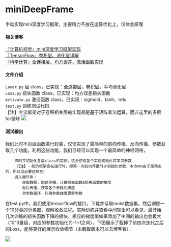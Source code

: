 # miniDeepFrame
手动实现mini深度学习框架，主要精力不放在运算优化上，仅体会原理

#### 相关博客
[『计算机视觉』mini深度学习框架实现](https://www.cnblogs.com/hellcat/p/9963383.html)<br>
[『TensorFlow』卷积层、池化层详解](https://www.cnblogs.com/hellcat/p/7850048.html)<br>
[『科学计算』全连接层、均方误差、激活函数实现](https://www.cnblogs.com/hellcat/p/7172950.html)<br>

#### 文件介绍
`Layer.py`     层 class，已实现：全连接层，卷积层，平均池化层<br>
`Loss.py`      损失函数 class，已实现：均方误差损失函数<br>
`Activate.py`  激活函数 class，已实现：sigmoid、tanh、relu<br>
`test.py`      训练测试代码<br>
【注】主流框架对于卷积相关层的实现都是基于矩阵乘法运算，而非这里的多层for循环
![](https://images2015.cnblogs.com/blog/1161096/201707/1161096-20170721152924277-1485541459.png)
#### 测试输出
我们此时不对层函数进行封装，仅仅实现了最简单的前向传播、反向传播、参数获取几个功能，利用这些功能，我们已经可以实现一个最简单的神经网络，
```
    声明并初始化各层class的实例，这会使得各个实例初始化可学习参数
    （【注】一般的框架会在运行时，即第一次前向传播时才初始化参数，本demo由于是动态的，所以没必要这样写）
    进入循环体：
    　　获取数据，向前传播，计算损失函数&损失函数的梯度
    　　向后传播，获取各个参数的梯度
    　　对参数循环，利用参数梯度更新参数
```
在test.py中，我们使用tensorflow的接口，下载并读取mnist数据集，然后训练一个10分类的分类器，观察收敛过程。实际训练并查看中间输出可以看见，最开始几次训练的损失函数下降的极快，相应的梯度值如果添加了中间的输出也会极大（10^3量级，对应的参数初始化为-1~1之间），下图展示了截掉了前四次迭代之后的Loss，能够更好的展示收敛细节（未截取版本可以去博客看）：

![](https://img2018.cnblogs.com/blog/1161096/201811/1161096-20181115144133763-312913842.png)
